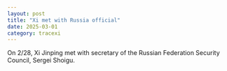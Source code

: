 ```yaml
---
layout: post
title: "Xi met with Russia official"
date: 2025-03-01
category: tracexi
---
```


On 2/28, Xi Jinping met with secretary of the Russian Federation Security Council, Sergei Shoigu.
